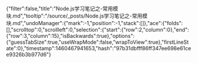 {"filter":false,"title":"Node.js学习笔记之-常用模块.md","tooltip":"/source/_posts/Node.js学习笔记之-常用模块.md","undoManager":{"mark":-1,"position":-1,"stack":[]},"ace":{"folds":[],"scrolltop":0,"scrollleft":0,"selection":{"start":{"row":2,"column":0},"end":{"row":3,"column":15},"isBackwards":true},"options":{"guessTabSize":true,"useWrapMode":false,"wrapToView":true},"firstLineState":0},"timestamp":1460467941653,"hash":"97b31dbfff86ff347ee698e61cee9326b3b977d6"}